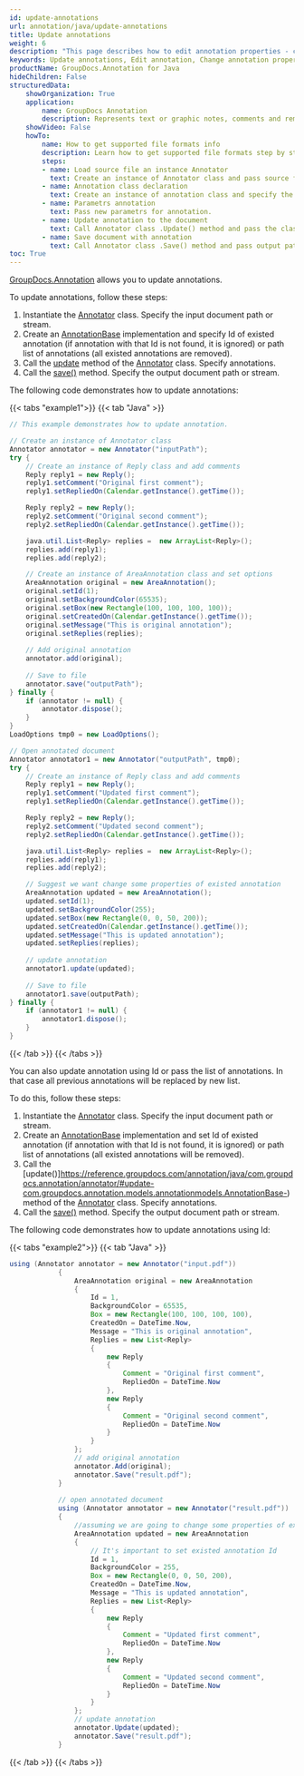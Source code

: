 ```yaml
---
id: update-annotations
url: annotation/java/update-annotations
title: Update annotations
weight: 6
description: "This page describes how to edit annotation properties - change annotation position, size, appearance etc. when annotate documents using GroupDocs.Annotation for Java."
keywords: Update annotations, Edit annotation, Change annotation properties
productName: GroupDocs.Annotation for Java
hideChildren: False
structuredData:
    showOrganization: True
    application:    
        name: GroupDocs Annotation
        description: Represents text or graphic notes, comments and remarks attached to a specific part of the content of the document using Java
    showVideo: False
    howTo:
        name: How to get supported file formats info
        description: Learn how to get supported file formats step by step
        steps:
        - name: Load source file an instance Annotator
          text: Create an instance of Annotator class and pass source file path as a constructor parameter. You may specify absolute or relative file path as per your requirements. 
        - name: Annotation class declaration
          text: Create an instance of annotation class and specify the id of the annotation to be updated.
        - name: Parametrs annotation
          text: Pass new parametrs for annotation.
        - name: Update annotation to the document
          text: Call Annotator class .Update() method and pass the class name annotation.
        - name: Save document with annotation
          text: Call Annotator class .Save() method and pass output path file.
toc: True
---
```

[GroupDocs.Annotation](https://products.groupdocs.com/annotation/java) allows you to update annotations.  

To update annotations, follow these steps:

1.   Instantiate the [Annotator](https://reference.groupdocs.com/java/annotation/com.groupdocs.annotation/Annotator) class. Specify the input document path or stream.
2.   Create an [AnnotationBase](https://reference.groupdocs.com/annotation/java/com.groupdocs.annotation.models.annotationmodels/annotationbase) implementation and specify Id of existed annotation (if annotation with that Id is not found, it is ignored) or path list of annotations (all existed annotations are removed).
3.   Call the [update](https://reference.groupdocs.com/annotation/java/com.groupdocs.annotation/annotator/#update-java.util.List-com.groupdocs.annotation.models.annotationmodels.AnnotationBase--) method of the [Annotator](https://reference.groupdocs.com/java/annotation/com.groupdocs.annotation/Annotator) class. Specify annotations.
4.   Call the [save()](https://reference.groupdocs.com/annotation/java/com.groupdocs.annotation/annotator/#save--) method. Specify the output document path or stream.

The following code demonstrates how to update annotations:

{{< tabs "example1">}}
{{< tab "Java" >}}
```java
// This example demonstrates how to update annotation.

// Create an instance of Annotator class
Annotator annotator = new Annotator("inputPath");
try {
    // Create an instance of Reply class and add comments
    Reply reply1 = new Reply();
    reply1.setComment("Original first comment");
    reply1.setRepliedOn(Calendar.getInstance().getTime());

    Reply reply2 = new Reply();
    reply2.setComment("Original second comment");
    reply2.setRepliedOn(Calendar.getInstance().getTime());

    java.util.List<Reply> replies =  new ArrayList<Reply>();
    replies.add(reply1);
    replies.add(reply2);

    // Create an instance of AreaAnnotation class and set options
    AreaAnnotation original = new AreaAnnotation();
    original.setId(1);
    original.setBackgroundColor(65535);
    original.setBox(new Rectangle(100, 100, 100, 100));
    original.setCreatedOn(Calendar.getInstance().getTime());
    original.setMessage("This is original annotation");
    original.setReplies(replies);
    
    // Add original annotation
    annotator.add(original);
    
    // Save to file
    annotator.save("outputPath");
} finally {
    if (annotator != null) {
        annotator.dispose();
    }
}
LoadOptions tmp0 = new LoadOptions();

// Open annotated document
Annotator annotator1 = new Annotator("outputPath", tmp0);
try {
    // Create an instance of Reply class and add comments
    Reply reply1 = new Reply();
    reply1.setComment("Updated first comment");
    reply1.setRepliedOn(Calendar.getInstance().getTime());

    Reply reply2 = new Reply();
    reply2.setComment("Updated second comment");
    reply2.setRepliedOn(Calendar.getInstance().getTime());

    java.util.List<Reply> replies =  new ArrayList<Reply>();
    replies.add(reply1);
    replies.add(reply2);

    // Suggest we want change some properties of existed annotation
    AreaAnnotation updated = new AreaAnnotation();
    updated.setId(1);
    updated.setBackgroundColor(255);
    updated.setBox(new Rectangle(0, 0, 50, 200));
    updated.setCreatedOn(Calendar.getInstance().getTime());
    updated.setMessage("This is updated annotation");
    updated.setReplies(replies);
    
    // update annotation
    annotator1.update(updated);
    
    // Save to file
    annotator1.save(outputPath);
} finally {
    if (annotator1 != null) {
        annotator1.dispose();
    }
}
```
{{< /tab >}}
{{< /tabs >}}

You can also update annotation using Id or pass the list of annotations. In that case all previous annotations will be replaced by new list.

To do this, follow these steps:

1.   Instantiate the [Annotator](https://reference.groupdocs.com/java/annotation/com.groupdocs.annotation/Annotator) class. Specify the input document path or stream.
2.   Create an [AnnotationBase](https://reference.groupdocs.com/annotation/java/com.groupdocs.annotation.models.annotationmodels/annotationbase) implementation and set Id of existed annotation (if annotation with that Id is not found, it is ignored) or path list of annotations (all existed annotations will be removed).
3.   Call the [update()]https://reference.groupdocs.com/annotation/java/com.groupdocs.annotation/annotator/#update-com.groupdocs.annotation.models.annotationmodels.AnnotationBase-) method of the [Annotator](https://reference.groupdocs.com/java/annotation/com.groupdocs.annotation/Annotator) class. Specify annotations.
4.   Call the [save()](https://reference.groupdocs.com/annotation/java/com.groupdocs.annotation/annotator/#save--) method. Specify the output document path or stream.

The following code demonstrates how to update annotations using Id:

{{< tabs "example2">}}
{{< tab "Java" >}}
```java
using (Annotator annotator = new Annotator("input.pdf"))
            {
                AreaAnnotation original = new AreaAnnotation
                {
                    Id = 1,
                    BackgroundColor = 65535,
                    Box = new Rectangle(100, 100, 100, 100),
                    CreatedOn = DateTime.Now,
                    Message = "This is original annotation",
                    Replies = new List<Reply>
                    {
                        new Reply
                        {
                            Comment = "Original first comment",
                            RepliedOn = DateTime.Now
                        },
                        new Reply
                        {
                            Comment = "Original second comment",
                            RepliedOn = DateTime.Now
                        }
                    }
                };
                // add original annotation
                annotator.Add(original);
                annotator.Save("result.pdf");
            }
 
            // open annotated document
            using (Annotator annotator = new Annotator("result.pdf"))
            {
                //assuming we are going to change some properties of existing annotation
                AreaAnnotation updated = new AreaAnnotation
                {
                    // It's important to set existed annotation Id
                    Id = 1,
                    BackgroundColor = 255,
                    Box = new Rectangle(0, 0, 50, 200),
                    CreatedOn = DateTime.Now,
                    Message = "This is updated annotation",
                    Replies = new List<Reply>
                    {
                        new Reply
                        {
                            Comment = "Updated first comment",
                            RepliedOn = DateTime.Now
                        },
                        new Reply
                        {
                            Comment = "Updated second comment",
                            RepliedOn = DateTime.Now
                        }
                    }
                };
                // update annotation
                annotator.Update(updated);
                annotator.Save("result.pdf");
            }
```
{{< /tab >}}
{{< /tabs >}}